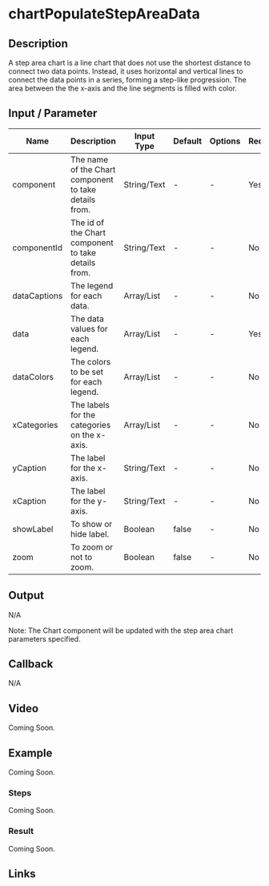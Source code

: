# chartPopulateStepAreaData

## Description

 A step area chart is a line chart that does not use the shortest distance to connect two data points. Instead, it uses horizontal and vertical lines to connect the data points in a series, forming a step-like progression. The area between the the x-axis and the line segments is filled with color.

## Input / Parameter

| Name | Description | Input Type | Default | Options | Required |
| ------ | ------ | ------ | ------ | ------ | ------ |
| component | The name of the Chart component to take details from. | String/Text | - | - | Yes |
| componentId | The id of the Chart component to take details from. | String/Text | - | - | No | 
| dataCaptions | The legend for each data. | Array/List | - | - | No | 
| data | The data values for each legend. | Array/List | - | - | Yes |
| dataColors | The colors to be set for each legend. | Array/List | - | - | No |
| xCategories | The labels for the categories on the x-axis. | Array/List | - | - | No |
| yCaption | The label for the x-axis. | String/Text | - | - | No |
| xCaption | The label for the y-axis. | String/Text | - | - | No |
| showLabel | To show or hide label. | Boolean | false | - | No |
| zoom | To zoom or not to zoom. | Boolean | false | - | No |

## Output

N/A

Note: The Chart component will be updated with the step area chart parameters specified.

## Callback

N/A

## Video

Coming Soon.

<!-- Format: [![Video]({image-path}?raw=true)]({url-link}) -->

## Example

Coming Soon.

<!-- Share a scenario, like a user requirements. -->

### Steps

Coming Soon.

<!-- Show the steps and share some screenshots.

1. .....

Format: ![]({image-path}?raw=true) -->

### Result

Coming Soon.

<!-- Explain the output.

Format: ![]({image-path}?raw=true) -->

## Links